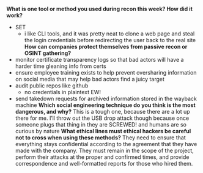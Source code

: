 **What is one tool or method you used during recon this week? How did it work?**
- SET
	- i like CLI tools, and it was pretty neat to clone a web page and steal the login credentials before redirecting the user back to the real site
**How can companies protect themselves from passive recon or OSINT gathering?**
- monitor certificate transparency logs so that bad actors will have a harder time gleaning info from certs
- ensure employee training exists to help prevent oversharing information on social media that may help bad actors find a juicy target
- audit public repos like github
	- no credentials in plaintext EW!
- send takedown requests for archived information stored in the wayback machine
**Which social engineering technique do you think is the most dangerous, and why?**
This is a tough one, because there are a lot up there for me. I’ll throw out the USB drop attack though because once someone plugs that thing in they are SCREWED! and humans are so curious by nature
**What ethical lines must ethical hackers be careful not to cross when using these methods?**
They need to ensure that everything stays confidential according to the agreement that they have made with the company. They must remain in the scope of the project, perform their attacks at the proper and confirmed times, and provide correspondence and well-formatted reports for those who hired them.